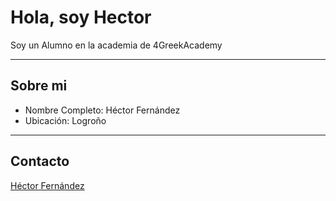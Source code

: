 # Hola, soy Hector

Soy un Alumno en la academia de 4GreekAcademy

---

## Sobre mi
- Nombre Completo: Héctor Fernández
- Ubicación: Logroño

---

## Contacto

[Héctor Fernández](https://www.linkedin.com/in/h%C3%A9ctor-fern%C3%A1ndez-cabrerizo-b72567222/)
